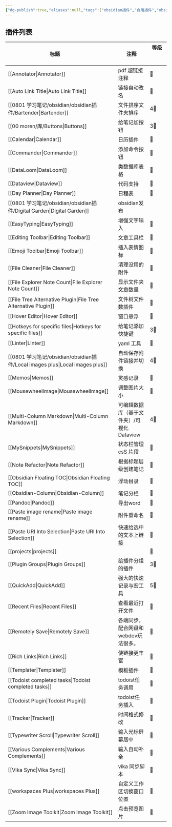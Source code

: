 ```yaml
---
{"dg-publish":true,"aliases":null,"tags":["obsidian插件","自用插件","obsidian"],"title":"obsidian插件合集及教程导航","permalink":"/0801 学习笔记/obsidian/obsidian插件/obsidian插件合集及教程/","dgPassFrontmatter":true,"noteIcon":""}
---
```


## 插件列表
|标题     |注释|等级        |
|---|---|---|
|[[Annotator\|Annotator]]|pdf 超链接注释 |🌟|
| [[Auto Link Title\|Auto Link Title]]|链接自动改名 |🌟 |
|[[0801 学习笔记/obsidian/obsidian插件/Bartender\|Bartender]]|文件排序文件夹排序 |4🌟|  |
|[[00 moren/库/Buttons\|Buttons]]|给笔记加按钮 |3🌟 |
|[[Calendar\|Calendar]] |日历插件|🌟|
|[[Commander\|Commander]]|添加命令按钮|🌟|
|[[DataLoom\|DataLoom]]|类数据库表格 |🌟 |
|[[Dataview\|Dataview]]|代码支持 |🌟|
| [[Day Planner\|Day Planner]]|日程表|🌟|
|[[0801 学习笔记/obsidian/obsidian插件/Digital Garden\|Digital Garden]]|obsidian发布|  |
|[[EasyTyping\|EasyTyping]] |增强文字输入 |🌟|
|[[Editing Toolbar\|Editing Toolbar]] |文章工具栏 |🌟|
|[[Emoji Toolbar\|Emoji Toolbar]]|插入表情图标|🌟|
|[[File Cleaner\|File Cleaner]]|清理没用的附件|🌟|
|[[File Explorer Note Count\|File Explorer Note Count]]|显示文件夹文章数量|🌟|
|[[File Tree Alternative Plugin\|File Tree Alternative Plugin]]|文件树文件数插件|🌟|
| [[Hover Editor\|Hover Editor]] |窗口悬浮 |🌟|
|[[Hotkeys for specific files\|Hotkeys for specific files]]|给笔记添加快捷键 |3🌟 |
| [[Linter\|Linter]]|yaml 工具 |🌟 |
|[[0801 学习笔记/obsidian/obsidian插件/Local images plus\|Local images plus]]|自动保存附件链接并切换|4🌟|
|[[Memos\|Memos]] |灵感记录 |🌟|
|[[Mousewheellmage\|Mousewheellmage]]|调整图片大小 |🌟 |
|[[Multi-Column Markdown\|Multi-Column Markdown]] |可编辑数据库（基于文件夹）/可视化 Dataview |4🌟|
|[[MySnippets\|MySnippets]]|状态栏管理 csS 片段|🌟|
|[[Note Refactor\|Note Refactor]]|根据标题层级创建笔记 |🌟|
|[[Obsidian Floating TOC\|Obsidian Floating TOC]]|浮动目录 |🌟|
|[[Obsidian-Column\|Obsidian-Column]]|笔记分栏|🌟|
|[[Pandoc\|Pandoc]]|导出word|🌟|
|[[Paste image rename\|Paste image rename]]|附件重命名|🌟|
|[[Paste URI Into Selection\|Paste URI Into Selection]]|快速给选中的文本上链接|🌟|
|[[projects\|projects]]|  |🌟 |
|[[Plugin Groups\|Plugin Groups]]|给插件分组的插件|3🌟|
|[[QuickAdd\|QuickAdd]]|强大的快速记录与宏工具|5🌟 |
|[[Recent Files\|Recent Files]]|查看最近打开文件|🌟 |
|[[Remotely Save\|Remotely Save]]|各端同步，配合网盘和webdev玩法很多。|🌟|
|[[Rich Links\|Rich Links]]|使链接更丰富|🌟|
|[[Templater\|Templater]]|模板插件 |🌟|
|[[Todoist completed tasks\|Todoist completed tasks]]|todoist任务调用|🌟|
|[[Todoist Plugin\|Todoist Plugin]]|todoist任务插入 |🌟|
|[[Tracker\|Tracker]]|时间格式修改|🌟|
|[[Typewriter Scroll\|Typewriter Scroll]]|输入光标屏幕居中|🌟|
|[[Various Complements\|Various Complements]]|输入自动补全|🌟|
|[[Vika Sync\|Vika Sync]]|vika 同步脚本 |🌟|
|[[workspaces Plus\|workspaces Plus]]|自定义工作区切换窗口位置 |🌟 |
|[[Zoom Image Toolkit\|Zoom Image Toolkit]] |点击预览图片 |🌟|

   

